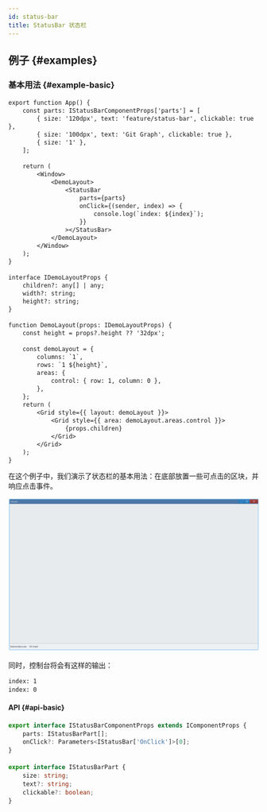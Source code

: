 ```yaml
---
id: status-bar
title: StatusBar 状态栏
---
```


<!-- ## 简介 {#introduction}

TODO：以后添加对状态栏的整体介绍。 -->

## 例子 {#examples}

### 基本用法 {#example-basic}

```tsx
export function App() {
    const parts: IStatusBarComponentProps['parts'] = [
        { size: '120dpx', text: 'feature/status-bar', clickable: true },
        { size: '100dpx', text: 'Git Graph', clickable: true },
        { size: '1' },
    ];

    return (
        <Window>
            <DemoLayout>
                <StatusBar
                    parts={parts}
                    onClick={(sender, index) => {
                        console.log(`index: ${index}`);
                    }}
                ></StatusBar>
            </DemoLayout>
        </Window>
    );
}

interface IDemoLayoutProps {
    children?: any[] | any;
    width?: string;
    height?: string;
}

function DemoLayout(props: IDemoLayoutProps) {
    const height = props?.height ?? '32dpx';

    const demoLayout = {
        columns: `1`,
        rows: `1 ${height}`,
        areas: {
            control: { row: 1, column: 0 },
        },
    };
    return (
        <Grid style={{ layout: demoLayout }}>
            <Grid style={{ area: demoLayout.areas.control }}>
                {props.children}
            </Grid>
        </Grid>
    );
}
```

在这个例子中，我们演示了状态栏的基本用法：在底部放置一些可点击的区块，并响应点击事件。

![status bar basic](./assets/status-bar-basic.gif)

同时，控制台将会有这样的输出：

```bash
index: 1
index: 0
```

#### API {#api-basic}

```ts
export interface IStatusBarComponentProps extends IComponentProps {
    parts: IStatusBarPart[];
    onClick?: Parameters<IStatusBar['OnClick']>[0];
}

export interface IStatusBarPart {
    size: string;
    text?: string;
    clickable?: boolean;
}
```
